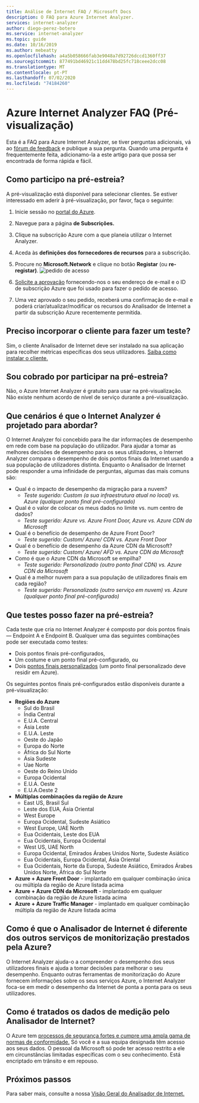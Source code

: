 ```yaml
---
title: Análise de Internet FAQ / Microsoft Docs
description: O FAQ para Azure Internet Analyzer.
services: internet-analyzer
author: diego-perez-botero
ms.service: internet-analyzer
ms.topic: guide
ms.date: 10/16/2019
ms.author: mebeatty
ms.openlocfilehash: a4a5b058666fab3e9048a7d92726dccd1360ff37
ms.sourcegitcommit: 877491bd46921c11dd478bd25fc718ceee2dcc08
ms.translationtype: MT
ms.contentlocale: pt-PT
ms.lasthandoff: 07/02/2020
ms.locfileid: "74184260"
---
```

# <a name="azure-internet-analyzer-faq-preview"></a>Azure Internet Analyzer FAQ (Pré-visualização)

Esta é a FAQ para Azure Internet Analyzer, se tiver perguntas adicionais, vá ao [fórum de feedback](https://aka.ms/internetAnalyzerFeedbackForum) e publique a sua pergunta. Quando uma pergunta é frequentemente feita, adicionamo-la a este artigo para que possa ser encontrada de forma rápida e fácil.

## <a name="how-do-i-participate-in-the-preview"></a>Como participo na pré-estreia?

A pré-visualização está disponível para selecionar clientes. Se estiver interessado em aderir à pré-visualização, por favor, faça o seguinte:

1. Inicie sessão no [portal do Azure](https://ms.portal.azure.com).
2. Navegue para a página **de Subscrições.**
3. Clique na subscrição Azure com a que planeia utilizar o Internet Analyzer.
4. Aceda às **definições dos fornecedores de recursos** para a subscrição.
5. Procure no **Microsoft.Network** e clique no botão **Registar** (ou **re-registar)**.
![pedido de acesso](./media/ia-faq/request-preview-access.png)

6. [Solicite a aprovação](https://aka.ms/internetAnalyzerContact) fornecendo-nos o seu endereço de e-mail e o ID de subscrição Azure que foi usado para fazer o pedido de acesso.
7. Uma vez aprovado o seu pedido, receberá uma confirmação de e-mail e poderá criar/atualizar/modificar os recursos do Analisador de Internet a partir da subscrição Azure recentemente permitida.

## <a name="do-i-need-to-embed-the-client-to-run-a-test"></a>Preciso incorporar o cliente para fazer um teste?

Sim, o cliente Analisador de Internet deve ser instalado na sua aplicação para recolher métricas específicas dos seus utilizadores. [Saiba como instalar o cliente.](internet-analyzer-embed-client.md) 

## <a name="do-i-get-billed-for-participating-in-the-preview"></a>Sou cobrado por participar na pré-estreia?
Não, o Azure Internet Analyzer é gratuito para usar na pré-visualização. Não existe nenhum acordo de nível de serviço durante a pré-visualização.

## <a name="what-scenarios-is-internet-analyzer-designed-to-address"></a>Que cenários é que o Internet Analyzer é projetado para abordar?

O Internet Analyzer foi concebido para lhe dar informações de desempenho em rede com base na população do utilizador. Para ajudar a tomar as melhores decisões de desempenho para os seus utilizadores, o Internet Analyzer compara o desempenho de dois pontos finais da Internet usando a sua população de utilizadores distinta. Enquanto o Analisador de Internet pode responder a uma infinidade de perguntas, algumas das mais comuns são:

* Qual é o impacto de desempenho da migração para a nuvem? 
    * *Teste sugerido: Custom (a sua infraestrutura atual no local) vs. Azure (qualquer ponto final pré-configurado)*
* Qual é o valor de colocar os meus dados no limite vs. num centro de dados? 
    *  *Teste sugerido: Azure vs. Azure Front Door, Azure vs. Azure CDN da Microsoft*
* Qual é o benefício de desempenho de Azure Front Door?
    *  *Teste sugerido: Custom/ Azure/ CDN vs. Azure Front Door*
* Qual é o benefício de desempenho da Azure CDN da Microsoft? 
    *  *Teste sugerido: Custom/ Azure/ AFD vs. Azure CDN da Microsoft*
* Como é que o Azure CDN da Microsoft se empilha? 
    *  *Teste sugerido: Personalizado (outro ponto final CDN) vs. Azure CDN da Microsoft*
* Qual é a melhor nuvem para a sua população de utilizadores finais em cada região? 
    *  *Teste sugerido: Personalizado (outro serviço em nuvem) vs. Azure (qualquer ponto final pré-configurado)*

## <a name="which-tests-can-i-run-in-preview"></a>Que testes posso fazer na pré-estreia?

Cada teste que cria no Internet Analyzer é composto por dois pontos finais — Endpoint A e Endpoint B. Qualquer uma das seguintes combinações pode ser executada como testes:  
* Dois pontos finais pré-configurados,
* Um costume e um ponto final pré-configurado, ou
* Dois [pontos finais personalizados](internet-analyzer-custom-endpoint.md) (um ponto final personalizado deve residir em Azure).

Os seguintes pontos finais pré-configurados estão disponíveis durante a pré-visualização:
* **Regiões do Azure**
    * Sul do Brasil
    * Índia Central
    * E.U.A. Central
    * Ásia Leste
    * E.U.A. Leste
    * Oeste do Japão
    * Europa do Norte
    * África do Sul Norte
    * Ásia Sudeste
    * Uae Norte
    * Oeste do Reino Unido  
    * Europa Ocidental
    * E.U.A. Oeste
    * E.U.A.Oeste 2
* **Múltiplas combinações da região de Azure**
    * East US, Brasil Sul
    * Leste dos EUA, Ásia Oriental
    * West Europe
    * Europa Ocidental, Sudeste Asiático
    * West Europe, UAE North
    * Eua Ocidentais, Leste dos EUA
    * Eua Ocidentais, Europa Ocidental
    * West US, UAE North
    * Europa Ocidental, Emirados Árabes Unidos Norte, Sudeste Asiático
    * Eua Ocidentais, Europa Ocidental, Ásia Oriental
    * Eua Ocidentais, Norte da Europa, Sudeste Asiático, Emirados Árabes Unidos Norte, África do Sul Norte 
* **Azure + Azure Front Door** - implantado em qualquer combinação única ou múltipla da região de Azure listada acima
* **Azure + Azure CDN da Microsoft** - implantado em qualquer combinação da região de Azure listada acima
* **Azure + Azure Traffic Manager** - implantado em qualquer combinação múltipla da região de Azure listada acima

## <a name="how-is-internet-analyzer-different-from-other-monitoring-services-provided-by-azure"></a>Como é que o Analisador de Internet é diferente dos outros serviços de monitorização prestados pela Azure?

O Internet Analyzer ajuda-o a compreender o desempenho dos seus utilizadores finais e ajuda a tomar decisões para melhorar o seu desempenho. Enquanto outras ferramentas de monitorização do Azure fornecem informações sobre os seus serviços Azure, o Internet Analyzer foca-se em medir o desempenho da Internet de ponta a ponta para os seus utilizadores.

## <a name="how-is-measurement-data-handled-by-internet-analyzer"></a>Como é tratados os dados de medição pelo Analisador de Internet?

O Azure tem [processos de segurança fortes e cumpre uma ampla gama de normas de conformidade.](https://azure.microsoft.com/support/trust-center/) Só você e a sua equipa designada têm acesso aos seus dados. O pessoal da Microsoft só pode ter acesso restrito a ele em circunstâncias limitadas específicas com o seu conhecimento. Está encriptado em trânsito e em repouso.

## <a name="next-steps"></a>Próximos passos

Para saber mais, consulte a nossa [Visão Geral do Analisador de Internet.](internet-analyzer-overview.md)

